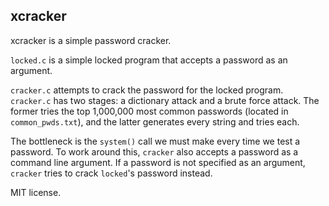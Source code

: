 xcracker
--------------

xcracker is a simple password cracker. 

`locked.c` is a simple locked program that accepts a password as an argument. 

`cracker.c` attempts to crack the password for the locked program. `cracker.c` has two stages: a dictionary attack and a brute force attack. The former tries the top 1,000,000 most common passwords (located in `common_pwds.txt`), and the latter generates every string and tries each. 

The bottleneck is the `system()` call we must make every time we test a password. To work around this, `cracker` also accepts a password as a command line argument. If a password is not specified as an argument, `cracker` tries to crack `locked`'s password instead.

MIT license.
